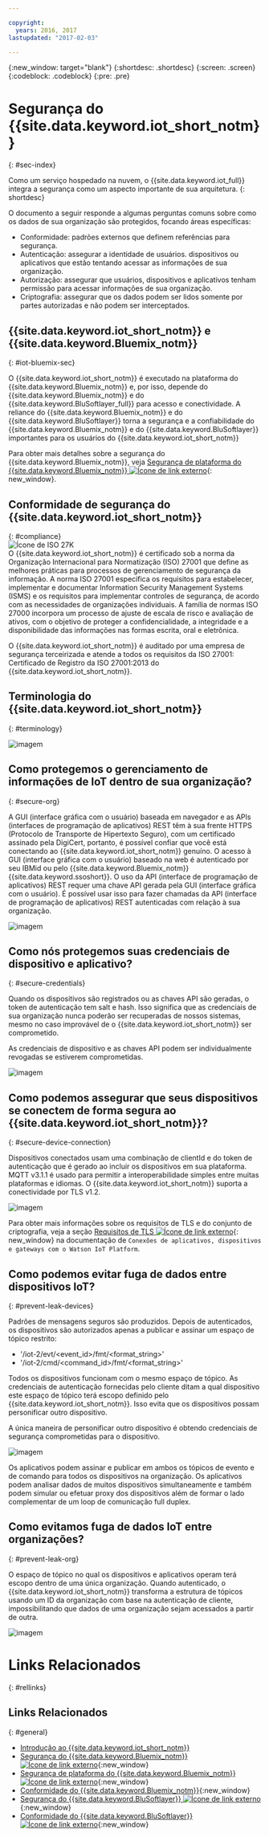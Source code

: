 ```yaml
---

copyright:
  years: 2016, 2017
lastupdated: "2017-02-03"

---
```


{:new_window: target="blank"}
{:shortdesc: .shortdesc}
{:screen: .screen}
{:codeblock: .codeblock}
{:pre: .pre}


# Segurança do {{site.data.keyword.iot_short_notm}}
{: #sec-index}

Como um serviço hospedado na nuvem, o {{site.data.keyword.iot_full}} integra a segurança como um aspecto importante de sua arquitetura.
{: shortdesc}

O documento a seguir responde a algumas perguntas comuns sobre como os dados de sua organização são protegidos, focando áreas específicas:

* Conformidade: padrões externos que definem referências para segurança.
* Autenticação: assegurar a identidade de usuários. dispositivos ou aplicativos que estão tentando acessar as informações de sua organização.
* Autorização: assegurar que usuários, dispositivos e aplicativos tenham permissão para acessar informações de sua organização.
* Criptografia: assegurar que os dados podem ser lidos somente por partes autorizadas e não podem ser interceptados.

## {{site.data.keyword.iot_short_notm}} e {{site.data.keyword.Bluemix_notm}}
{: #iot-bluemix-sec}

O {{site.data.keyword.iot_short_notm}} é executado na plataforma do {{site.data.keyword.Bluemix_notm}} e, por isso, depende do {{site.data.keyword.Bluemix_notm}} e do {{site.data.keyword.BluSoftlayer_full}} para acesso e conectividade. A reliance do {{site.data.keyword.Bluemix_notm}} e do {{site.data.keyword.BluSoftlayer}} torna a segurança e a confiabilidade do {{site.data.keyword.Bluemix_notm}} e do {{site.data.keyword.BluSoftlayer}} importantes para os
usuários do {{site.data.keyword.iot_short_notm}}

Para obter mais detalhes sobre a segurança do {{site.data.keyword.Bluemix_notm}}, veja [Segurança de plataforma do {{site.data.keyword.Bluemix_notm}} ![Ícone de link externo](../../../../icons/launch-glyph.svg)](https://console.ng.bluemix.net/docs/security/index.html#platform-security){: new_window}.

## Conformidade de segurança do {{site.data.keyword.iot_short_notm}}
{: #compliance}  
![Ícone de ISO 27K](../../images/icon_iso27k1.png "Ícone de ISO 27K")   
O {{site.data.keyword.iot_short_notm}} é certificado sob a norma da Organização Internacional para Normatização (ISO) 27001 que define as melhores práticas para processos de gerenciamento de segurança da informação. A norma ISO 27001 especifica os requisitos para estabelecer, implementar e documentar Information Security Management Systems (ISMS) e os requisitos para implementar controles de segurança, de acordo com as necessidades de organizações individuais. A família de normas ISO 27000 incorpora um processo de ajuste de escala de risco e avaliação de ativos, com o objetivo de proteger a confidencialidade, a integridade e a disponibilidade das informações nas formas escrita, oral e eletrônica.

O {{site.data.keyword.iot_short_notm}} é auditado por uma empresa de segurança terceirizada e atende a todos os requisitos da ISO 27001: Certificado de Registro da ISO 27001:2013 do {{site.data.keyword.iot_short_notm}}.


## Terminologia do {{site.data.keyword.iot_short_notm}}
{: #terminology}

![imagem](terminology_platform.svg)


## Como protegemos o gerenciamento de informações de IoT dentro de sua organização?
{: #secure-org}

A GUI (interface gráfica com o usuário) baseada em navegador e as APIs (interfaces de programação de aplicativos) REST têm à sua frente HTTPS (Protocolo de Transporte de Hipertexto Seguro), com um certificado assinado pela DigiCert, portanto, é possível confiar que você está conectando ao {{site.data.keyword.iot_short_notm}} genuíno. O acesso à GUI (interface gráfica com o usuário) baseado na web é autenticado por seu IBMid ou pelo {{site.data.keyword.Bluemix_notm}} {{site.data.keyword.ssoshort}}. O uso da API (interface de programação de aplicativos) REST requer uma chave API gerada pela GUI (interface gráfica com o usuário). É possível usar isso para fazer chamadas da API (interface de programação de aplicativos) REST autenticadas com relação à sua organização.

![imagem](management_platform.svg)


## Como nós protegemos suas credenciais de dispositivo e aplicativo?
{: #secure-credentials}

Quando os dispositivos são registrados ou as chaves API são geradas, o token de autenticação tem salt e hash. Isso significa que as credenciais de sua organização nunca poderão ser recuperadas de nossos sistemas, mesmo no caso improvável de o {{site.data.keyword.iot_short_notm}} ser comprometido.

As credenciais de dispositivo e as chaves API podem ser individualmente revogadas se estiverem comprometidas.

![imagem](authentication_platform.svg)

## Como podemos assegurar que seus dispositivos se conectem de forma segura ao {{site.data.keyword.iot_short_notm}}?
{: #secure-device-connection}

Dispositivos conectados usam uma combinação de clientId e do token de autenticação que é gerado ao incluir os dispositivos em sua plataforma. MQTT v3.1.1 é usado para permitir a interoperabilidade simples entre muitas plataformas e idiomas. O {{site.data.keyword.iot_short_notm}} suporta a conectividade por TLS v1.2.

![imagem](connectivity_platform.svg)

Para obter mais informações sobre os requisitos de TLS e do conjunto de criptografia, veja a seção [Requisitos de TLS ![Ícone de link externo](../../../../icons/launch-glyph.svg)](https://console.ng.bluemix.net/docs/services/IoT/reference/security/connect_devices_apps_gw.html#tls_requirements){: new_window} na documentação de `Conexões de aplicativos, dispositivos e gateways com o Watson IoT Platform`.

## Como podemos evitar fuga de dados entre dispositivos IoT?
{: #prevent-leak-devices}

Padrões de mensagens seguros são produzidos. Depois de autenticados, os dispositivos são autorizados apenas a publicar e assinar um espaço de tópico restrito:

* '/iot-2/evt/<event_id>/fmt/<format_string>'
* '/iot-2/cmd/<command_id>/fmt/<format_string>'

Todos os dispositivos funcionam com o mesmo espaço de tópico. As credenciais de autenticação fornecidas pelo cliente ditam a qual dispositivo este espaço de tópico terá escopo definido pelo {{site.data.keyword.iot_short_notm}}.  Isso evita que os dispositivos possam personificar outro dispositivo.

A única maneira de personificar outro dispositivo é obtendo credenciais de segurança comprometidas para o dispositivo.


![imagem](device_scope_platform.svg)


Os aplicativos podem assinar e publicar em ambos os tópicos de evento e de comando para todos os dispositivos na organização. Os aplicativos podem analisar dados de muitos dispositivos simultaneamente e também podem simular ou efetuar proxy dos dispositivos além de formar o lado complementar de um loop de comunicação full duplex.


## Como evitamos fuga de dados IoT entre organizações?
{: #prevent-leak-org}

O espaço de tópico no qual os dispositivos e aplicativos operam terá escopo dentro de uma única organização. Quando autenticado, o {{site.data.keyword.iot_short_notm}} transforma a estrutura de tópicos usando um ID da organização com base na autenticação de cliente, impossibilitando que dados de uma organização sejam acessados a partir de outra.

![imagem](org_scope_platform.svg)

# Links Relacionados
{: #rellinks}
## Links Relacionados
{: #general}
* [Introdução ao {{site.data.keyword.iot_short_notm}}](https://console.ng.bluemix.net/docs/services/IoT/index.html)
* [Segurança do {{site.data.keyword.Bluemix_notm}} ![Ícone de link externo](../../../../icons/launch-glyph.svg "Ícone de link externo")](https://console.ng.bluemix.net/docs/security/index.html#security "Ícone de link externo"){:new_window}
* [Segurança de plataforma do {{site.data.keyword.Bluemix_notm}} ![Ícone de link externo](../../../../icons/launch-glyph.svg "Ícone de link externo")](https://console.ng.bluemix.net/docs/security/index.html#platform-security "Ícone de link externo"){:new_window}
* [Conformidade do {{site.data.keyword.Bluemix_notm}}](https://console.ng.bluemix.net/docs/security/index.html#compliance){:new_window}
* [Segurança do {{site.data.keyword.BluSoftlayer}} ![Ícone de link externo](../../../../icons/launch-glyph.svg "Ícone de link externo")](http://www.softlayer.com/security "Ícone de link externo"){:new_window}
* [Conformidade do {{site.data.keyword.BluSoftlayer}} ![Ícone de link externo](../../../../icons/launch-glyph.svg "Ícone de link externo")](http://www.softlayer.com/compliance "Ícone de link externo"){:new_window}
